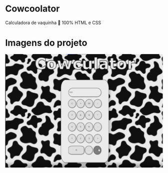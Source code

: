 # Cowcoolator

  Calculadora de vaquinha 🐄
  100% HTML e CSS
  
# Imagens do projeto
 
![interface](https://github.com/juliaeduarda-rg/Cowcoolator/blob/main/cowculator.png)
